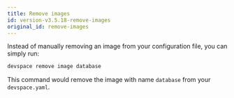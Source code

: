 ```yaml
---
title: Remove images
id: version-v3.5.18-remove-images
original_id: remove-images
---
```


Instead of manually removing an image from your configuration file, you can simply run:
```bash
devspace remove image database
```
This command would remove the image with name `database` from your `devspace.yaml`.
